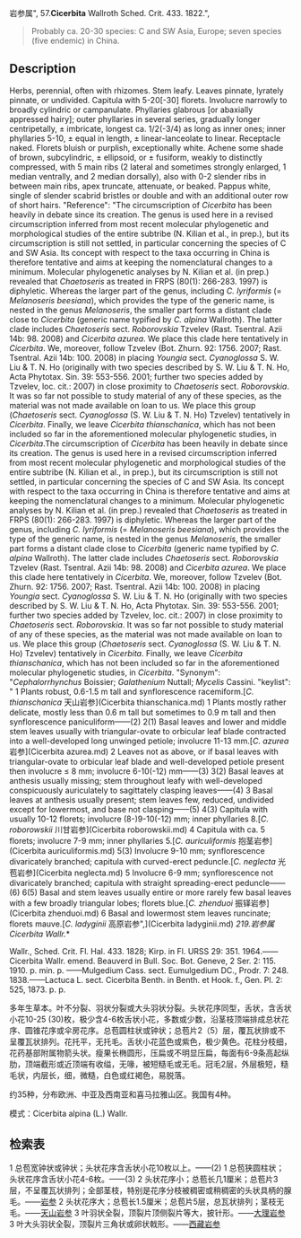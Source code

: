 岩参属",
57.**Cicerbita** Wallroth Sched. Crit. 433. 1822.",

> Probably ca. 20-30 species: C and SW Asia, Europe; seven species (five endemic) in China.

## Description
Herbs, perennial, often with rhizomes. Stem leafy. Leaves pinnate, lyrately pinnate, or undivided. Capitula with 5-20[-30] florets. Involucre narrowly to broadly cylindric or campanulate. Phyllaries glabrous [or abaxially appressed hairy]; outer phyllaries in several series, gradually longer centripetally, ± imbricate, longest ca. 1/2(-3/4) as long as inner ones; inner phyllaries 5-10, ± equal in length, ± linear-lanceolate to linear. Receptacle naked. Florets bluish or purplish, exceptionally white. Achene some shade of brown, subcylindric, ± ellipsoid, or ± fusiform, weakly to distinctly compressed, with 5 main ribs (2 lateral and sometimes strongly enlarged, 1 median ventrally, and 2 median dorsally), also with 0-2 slender ribs in between main ribs, apex truncate, attenuate, or beaked. Pappus white, single of slender scabrid bristles or double and with an additional outer row of short hairs.
  "Reference": "The circumscription of *Cicerbita* has been heavily in debate since its creation. The genus is used here in a revised circumscription inferred from most recent molecular phylogenetic and morphological studies of the entire subtribe (N. Kilian et al., in prep.), but its circumscription is still not settled, in particular concerning the species of C and SW Asia. Its concept with respect to the taxa occurring in China is therefore tentative and aims at keeping the nomenclatural changes to a minimum. Molecular phylogenetic analyses by N. Kilian et al. (in prep.) revealed that *Chaetoseris* as treated in FRPS (80(1): 266-283. 1997) is diphyletic. Whereas the larger part of the genus, including *C. lyriformis* (= *Melanoseris beesiana*), which provides the type of the generic name, is nested in the genus *Melanoseris*, the smaller part forms a distant clade close to *Cicerbita* (generic name typified by *C. alpina* Wallroth). The latter clade includes *Chaetoseris* sect. *Roborovskia* Tzvelev (Rast. Tsentral. Azii 14b: 98. 2008) and *Cicerbita azurea*. We place this clade here tentatively in *Cicerbita*. We, moreover, follow Tzvelev (Bot. Zhurn. 92: 1756. 2007; Rast. Tsentral. Azii 14b: 100. 2008) in placing *Youngia* sect. *Cyanoglossa* S. W. Liu &amp; T. N. Ho (originally with two species described by S. W. Liu &amp; T. N. Ho, Acta Phytotax. Sin. 39: 553-556. 2001; further two species added by Tzvelev, loc. cit.: 2007) in close proximity to *Chaetoseris* sect. *Roborovskia*. It was so far not possible to study material of any of these species, as the material was not made available on loan to us. We place this group (*Chaetoseris* sect. *Cyanoglossa* (S. W. Liu &amp; T. N. Ho) Tzvelev) tentatively in *Cicerbita*. Finally, we leave *Cicerbita thianschanica*, which has not been included so far in the aforementioned molecular phylogenetic studies, in *Cicerbita*.The circumscription of *Cicerbita* has been heavily in debate since its creation. The genus is used here in a revised circumscription inferred from most recent molecular phylogenetic and morphological studies of the entire subtribe (N. Kilian et al., in prep.), but its circumscription is still not settled, in particular concerning the species of C and SW Asia. Its concept with respect to the taxa occurring in China is therefore tentative and aims at keeping the nomenclatural changes to a minimum. Molecular phylogenetic analyses by N. Kilian et al. (in prep.) revealed that *Chaetoseris* as treated in FRPS (80(1): 266-283. 1997) is diphyletic. Whereas the larger part of the genus, including *C. lyriformis* (= *Melanoseris beesiana*), which provides the type of the generic name, is nested in the genus *Melanoseris*, the smaller part forms a distant clade close to *Cicerbita* (generic name typified by *C. alpina* Wallroth). The latter clade includes *Chaetoseris* sect. *Roborovskia* Tzvelev (Rast. Tsentral. Azii 14b: 98. 2008) and *Cicerbita azurea*. We place this clade here tentatively in *Cicerbita*. We, moreover, follow Tzvelev (Bot. Zhurn. 92: 1756. 2007; Rast. Tsentral. Azii 14b: 100. 2008) in placing *Youngia* sect. *Cyanoglossa* S. W. Liu &amp; T. N. Ho (originally with two species described by S. W. Liu &amp; T. N. Ho, Acta Phytotax. Sin. 39: 553-556. 2001; further two species added by Tzvelev, loc. cit.: 2007) in close proximity to *Chaetoseris* sect. *Roborovskia*. It was so far not possible to study material of any of these species, as the material was not made available on loan to us. We place this group (*Chaetoseris* sect. *Cyanoglossa* (S. W. Liu &amp; T. N. Ho) Tzvelev) tentatively in *Cicerbita*. Finally, we leave *Cicerbita thianschanica*, which has not been included so far in the aforementioned molecular phylogenetic studies, in *Cicerbita*.
  "Synonym": "*Cephalorrhynchus* Boissier; *Galathenium* Nuttall; *Mycelis* Cassini.
  "keylist": "
1 Plants robust, 0.6-1.5 m tall and synflorescence racemiform.[*C. thianschanica* 天山岩参](Cicerbita thianschanica.md)
1 Plants mostly rather delicate, mostly less than 0.6 m tall but sometimes to 0.9 m tall and then synflorescence paniculiform——(2)
2(1) Basal leaves and lower and middle stem leaves usually with triangular-ovate to orbicular leaf blade contracted into a well-developed long unwinged petiole; involucre 11-13 mm.[*C. azurea* 岩参](Cicerbita azurea.md)
2 Leaves not as above, or if basal leaves with triangular-ovate to orbicular leaf blade and well-developed petiole present then involucre &#8804; 8 mm; involucre 6-10(-12) mm——(3)
3(2) Basal leaves at anthesis usually missing; stem throughout leafy with well-developed conspicuously auriculately to sagittately clasping leaves——(4)
3 Basal leaves at anthesis usually present; stem leaves few, reduced, undivided except for lowermost, and base not clasping——(5)
4(3) Capitula with usually 10-12 florets; involucre (8-)9-10(-12) mm; inner phyllaries 8.[*C. roborowskii* 川甘岩参](Cicerbita roborowskii.md)
4 Capitula with ca. 5 florets; involucre 7-9 mm; inner phyllaries 5.[*C. auriculiformis* 抱茎岩参](Cicerbita auriculiformis.md)
5(3) Involucre 9-10 mm; synflorescence divaricately branched; capitula with curved-erect peduncle.[*C. neglecta* 光苞岩参](Cicerbita neglecta.md)
5 Involucre 6-9 mm; synflorescence not divaricately branched; capitula with straight spreading-erect peduncle——(6)
6(5) Basal and stem leaves usually entire or more rarely few basal leaves with a few broadly triangular lobes; florets blue.[*C. zhenduoi* 振铎岩参](Cicerbita zhenduoi.md)
6 Basal and lowermost stem leaves runcinate; florets mauve.[*C. ladyginii* 高原岩参",](Cicerbita ladyginii.md)
**219.岩参属* Cicerbita Wallr.**

Wallr., Sched. Crit. Fl. Hal. 433. 1828; Kirp. in Fl. URSS 29: 351. 1964.——Cicerbita Wallr. emend. Beauverd in Bull. Soc. Bot. Geneve, 2 Ser. 2: 115. 1910. p. min. p. ——Mulgedium Cass. sect. Eumulgedium DC., Prodr. 7: 248. 1838.——Lactuca L. sect. Cicerbita Benth. in Benth. et Hook. f., Gen. Pl. 2: 525, 1873. p. p.

多年生草本。叶不分裂、羽状分裂或大头羽状分裂。头状花序同型，舌状，含舌状小花10-25 (30)枚，极少含4-6枚舌状小花，多数或少数，沿茎枝顶端排成总状花序、圆锥花序或伞房花序。总苞圆柱状或钟状；总苞片2（5）层，覆瓦状排或不呈覆瓦状排列。花托平，无托毛。舌状小花蓝色或紫色，极少黄色。花柱分枝细，花药基部附属物箭头状。瘦果长椭圆形，压扁或不明显压扁，每面有6-9条高起纵肋，顶端截形或近顶端有收缢，无喙，被短糙毛或无毛。冠毛2层，外层极短，糙毛状，内层长，细，微糙，白色或红褐色，易脱落。

约35种，分布欧洲、中亚及西南亚和喜马拉雅山区。我国有4种。

模式：Cicerbita alpina (L.) Wallr.

## 检索表

1 总苞宽钟状或钟状；头状花序含舌状小花10枚以上。——(2)
1 总苞狭圆柱状；头状花序含舌状小花4-6枚。——(3)
2 头状花序小；总苞长几1厘米；总苞片3层，不呈覆瓦状排列；全部茎枝，特别是花序分枝被稠密或稍稠密的头状具柄的腺毛。——[岩参](Cicerbita%20azurea.md)
2 头状花序大；总苞长1.5厘米；总苞片5层，总瓦状排列；茎枝无毛。——[天山岩参](Cicerbita%20tianschanica.md)
3 叶羽状全裂，顶裂片顶侧裂片等大，披针形。——[大理岩参](Cicerbita%20oligolepis.md)
3 叶大头羽状全裂，顶裂片三角状或卵状戟形。——[西藏岩参](Cicerbita%20sikkimensis.md)
